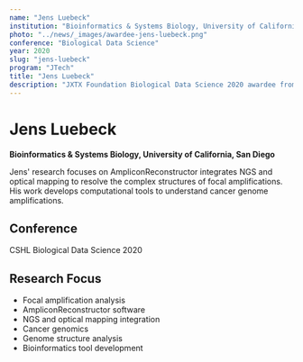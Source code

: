 ```yaml
---
name: "Jens Luebeck"
institution: "Bioinformatics & Systems Biology, University of California, San Diego"
photo: "../news/_images/awardee-jens-luebeck.png"
conference: "Biological Data Science"
year: 2020
slug: "jens-luebeck"
program: "JTech"
title: "Jens Luebeck"
description: "JXTX Foundation Biological Data Science 2020 awardee from UC San Diego"
---
```


# Jens Luebeck

**Bioinformatics & Systems Biology, University of California, San Diego**

Jens' research focuses on AmpliconReconstructor integrates NGS and optical mapping to resolve the complex structures of focal amplifications. His work develops computational tools to understand cancer genome amplifications.

## Conference
CSHL Biological Data Science 2020

## Research Focus
- Focal amplification analysis
- AmpliconReconstructor software
- NGS and optical mapping integration
- Cancer genomics
- Genome structure analysis
- Bioinformatics tool development
